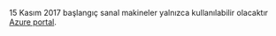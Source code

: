 15 Kasım 2017 başlangıç sanal makineler yalnızca kullanılabilir olacaktır [Azure portal](https://portal.azure.com). 